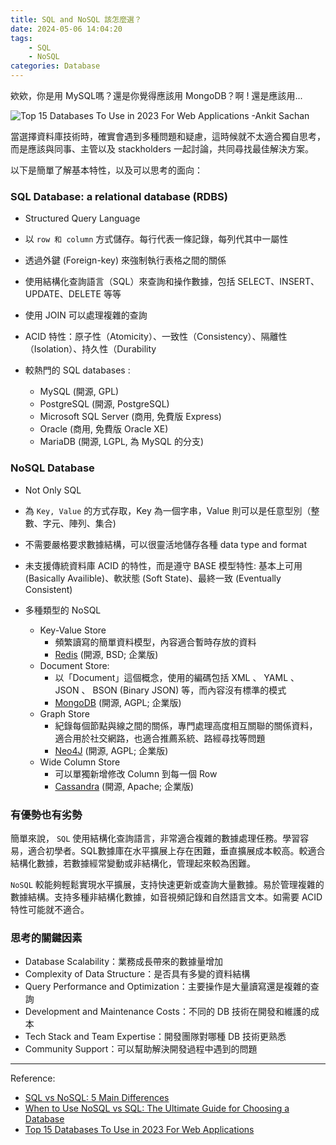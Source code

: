 ```yaml
---
title: SQL and NoSQL 該怎麼選？
date: 2024-05-06 14:04:20
tags:
    - SQL
    - NoSQL
categories: Database
---
```


欸欸，你是用 MySQL嗎？還是你覺得應該用 MongoDB？啊 ! 還是應該用...

<!-- more -->

![Top 15 Databases To Use in 2023 For Web Applications -Ankit Sachan](https://i.ibb.co/k1GYHnj/The-Top-15-Databases-For-Web-Apps-696x232.png)

當選擇資料庫技術時，確實會遇到多種問題和疑慮，這時候就不太適合獨自思考，而是應該與同事、主管以及 stackholders 一起討論，共同尋找最佳解決方案。


以下是簡單了解基本特性，以及可以思考的面向：

### SQL Database: a relational database (RDBS)

- Structured Query Language
- 以 `row 和 column` 方式儲存。每行代表一條記錄，每列代其中一屬性
- 透過外鍵 (Foreign-key) 來強制執行表格之間的關係
- 使用結構化查詢語言（SQL）來查詢和操作數據，包括 SELECT、INSERT、UPDATE、DELETE 等等
- 使用 JOIN 可以處理複雜的查詢
- ACID 特性：原子性（Atomicity）、一致性（Consistency）、隔離性（Isolation）、持久性（Durability

- 較熱門的 SQL databases :
    - MySQL (開源, GPL)
    - PostgreSQL (開源, PostgreSQL)
    - Microsoft SQL Server (商用, 免費版 Express)
    - Oracle (商用, 免費版 Oracle XE)
    - MariaDB (開源, LGPL, 為 MySQL 的分支)

### NoSQL Database

- Not Only SQL
- 為 `Key, Value` 的方式存取，Key 為一個字串，Value 則可以是任意型別（整數、字元、陣列、集合)
- 不需要嚴格要求數據結構，可以很靈活地儲存各種 data type and format
- 未支援傳統資料庫 ACID 的特性，而是遵守 BASE 模型特性: 基本上可用 (Basically Availible)、軟狀態 (Soft State)、最終一致 (Eventually Consistent)

- 多種類型的 NoSQL
  - Key-Value Store
    - 頻繁讀寫的簡單資料模型，內容適合暫時存放的資料
    - [Redis](https://redis.io/) (開源, BSD; 企業版)
  - Document Store: 
    - 以「Document」這個概念，使用的編碼包括 XML 、 YAML 、 JSON 、 BSON (Binary JSON) 等，而內容沒有標準的模式
    - [MongoDB](https://www.mongodb.com/) (開源, AGPL; 企業版)
  - Graph Store
    - 紀錄每個節點與線之間的關係，專門處理高度相互關聯的關係資料，適合用於社交網路，也適合推薦系統、路經尋找等問題
    - [Neo4J](https://neo4j.com/) (開源, AGPL; 企業版)
  - Wide Column Store
    - 可以單獨新增修改 Column 到每一個 Row
    - [Cassandra](https://cassandra.apache.org/_/index.html) (開源, Apache; 企業版)


### 有優勢也有劣勢

簡單來說，
`SQL` 使用結構化查詢語言，非常適合複雜的數據處理任務。學習容易，適合初學者。SQL數據庫在水平擴展上存在困難，垂直擴展成本較高。較適合結構化數據，若數據經常變動或非結構化，管理起來較為困難。

`NoSQL` 較能夠輕鬆實現水平擴展，支持快速更新或查詢大量數據。易於管理複雜的數據結構。支持多種非結構化數據，如音視頻記錄和自然語言文本。如需要 ACID 特性可能就不適合。

### 思考的關鍵因素

- Database Scalability：業務成長帶來的數據量增加
- Complexity of Data Structure：是否具有多變的資料結構
- Query Performance and Optimization：主要操作是大量讀寫還是複雜的查詢
- Development and Maintenance Costs：不同的 DB 技術在開發和維護的成本
- Tech Stack and Team Expertise：開發團隊對哪種 DB 技術更熟悉
- Community Support：可以幫助解決開發過程中遇到的問題


<hr>

Reference:
- [SQL vs NoSQL: 5 Main Differences](https://www.astera.com/knowledge-center/sql-vs-nosql/)
- [When to Use NoSQL vs SQL: The Ultimate Guide for Choosing a Database](https://www.scalablepath.com/back-end/sql-vs-nosql)
- [Top 15 Databases To Use in 2023 For Web Applications](https://www.mobulous.com/blog/top-15-databases-to-use-in-2023-for-web-applications/)
